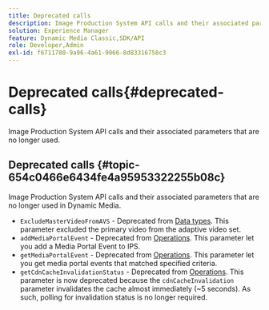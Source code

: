 ```yaml
---
title: Deprecated calls
description: Image Production System API calls and their associated parameters that are no longer used or supported in Dynamic Media.
solution: Experience Manager
feature: Dynamic Media Classic,SDK/API
role: Developer,Admin
exl-id: f6711780-9a96-4a61-9066-8d83316758c3
---
```

# Deprecated calls{#deprecated-calls}

Image Production System API calls and their associated parameters that are no longer used.

## Deprecated calls {#topic-654c0466e6434fe4a95953322255b08c}

Image Production System API calls and their associated parameters that are no longer used in Dynamic Media.

* `ExcludeMasterVideoFromAVS` - Deprecated from [Data types](/help/aem-ips-api/types/c-data-types/c-data-types.md). This parameter excluded the primary video from the adaptive video set. <!-- Adobe is ending support for this parameter on September 1, 2022. -->
* `addMediaPortalEvent` - Deprecated from [Operations](/help/aem-ips-api/operations/c-operations-intro/c-operations-intro.md). This parameter let you add a Media Portal Event to IPS.  
* `getMediaPortalEvent` - Deprecated from [Operations](/help/aem-ips-api/operations/c-operations-intro/c-operations-intro.md). This parameter let you get media portal events that matched specified criteria.  
* `getCdnCacheInvalidationStatus` - Deprecated from [Operations](/help/aem-ips-api/operations/c-operations-intro/c-operations-intro.md). This parameter is now deprecated because the `cdnCacheInvalidation` parameter invalidates the cache almost immediately (~5 seconds). As such, polling for invalidation status is no longer required.
